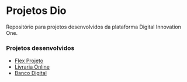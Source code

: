 # Projetos Dio
Repositório para projetos desenvolvidos da plataforma Digital Innovation One.

### Projetos desenvolvidos
* [Flex Projeto](https://github.com/thiagocezarns/projetos-dio/tree/main/flex-projeto)
* [Livraria Online](https://github.com/thiagocezarns/projetos-dio/tree/main/livraria-online)
* [Banco Digital](https://github.com/thiagocezarns/projetos-dio/tree/main/banco-digital)
